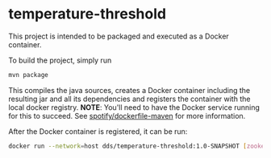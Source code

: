 # temperature-threshold

This project is intended to be packaged and executed as a Docker container.


To build the project, simply run

```sh
mvn package
```

This compiles the java sources, creates a Docker container including the resulting jar and all its dependencies and registers the container with the local docker registry.
**NOTE**: You'll need to have the Docker service running for this to succeed.
See [spotify/dockerfile-maven](https://github.com/spotify/dockerfile-maven) for more information.


After the Docker container is registered, it can be run:

```sh
docker run --network=host dds/temperature-threshold:1.0-SNAPSHOT [zookeeperURLs] [schemaRegistryURL]
```


<!-- To be determined -->
